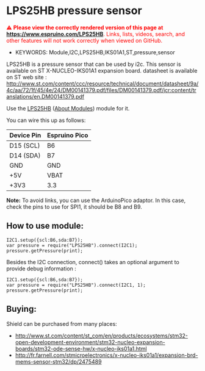 <!--- Copyright (c) 2016 ST Microelectronics. See the file LICENSE for copying permission. -->
LPS25HB pressure sensor
=======================

<span style="color:red">:warning: **Please view the correctly rendered version of this page at https://www.espruino.com/LPS25HB**. Links, lists, videos, search, and other features will not work correctly when viewed on GitHub.</span>

* KEYWORDS: Module,I2C,LPS25HB,IKS01A1,ST,pressure,sensor

LPS25HB is a pressure sensor that can be used by i2c. This sensor is available on ST X-NUCLEO-IKS01A1 expansion board.
datasheet is available on ST web site : 
     http://www.st.com/content/ccc/resource/technical/document/datasheet/9a/4c/aa/72/1f/45/4e/24/DM00141379.pdf/files/DM00141379.pdf/jcr:content/translations/en.DM00141379.pdf

Use the [LPS25HB](/modules/LPS25HB.js) ([About Modules](/Modules)) module for it.

You can wire this up as follows:

| Device Pin | Espruino Pico |
| ---------- | ------------- |
| D15 (SCL)  | B6            |
| D14 (SDA)  | B7            |
| GND        | GND           |
| +5V        | VBAT          |
| +3V3       | 3.3           |

**Note:** To avoid links, you can use the ArduinoPico adaptor. In this case, check the pins to use for SPI1, it should be B8 and B9.

How to use module:
------------------

```
I2C1.setup({scl:B6,sda:B7});
var pressure = require("LPS25HB").connect(I2C1);
pressure.getPressure(print);
```

Besides the I2C connection, connect() takes an optional argument to provide debug information :
```
I2C1.setup({scl:B6,sda:B7});
var pressure = require("LPS25HB").connect(I2C1, 1);
pressure.getPressure(print);
```

Buying:
-------

Shield can be purchased from many places:
* http://www.st.com/content/st_com/en/products/ecosystems/stm32-open-development-environment/stm32-nucleo-expansion-boards/stm32-ode-sense-hw/x-nucleo-iks01a1.html
* http://fr.farnell.com/stmicroelectronics/x-nucleo-iks01a1/expansion-brd-mems-sensor-stm32/dp/2475489

